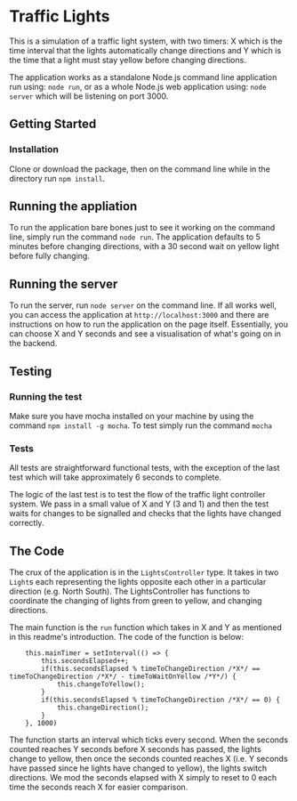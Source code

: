 # Traffic Lights

This is a simulation of a traffic light system, with two timers: X which is the time interval that the lights automatically change directions and Y which is the time that a light must stay yellow before changing directions.

The application works as a standalone Node.js command line application run using: ```node run```, or as a whole Node.js web application using: ```node server``` which will be listening on port 3000.


## Getting Started

### Installation
Clone or download the package, then on the command line while in the directory run ```npm install```.


## Running the appliation
To run the application bare bones just to see it working on the command line, simply run the command ```node run```. The application defaults to 5 minutes before changing directions, with a 30 second wait on yellow light before fully changing.

## Running the server
To run the server, run ```node server``` on the command line. If all works well, you can access the application at ```http://localhost:3000``` and there are instructions on how to run the application on the page itself. Essentially, you can choose X and Y seconds and see a visualisation of what's going on in the backend.


## Testing

### Running the test
Make sure you have mocha installed on your machine by using the command ```npm install -g mocha```. To test simply run the command ```mocha```

### Tests
All tests are straightforward functional tests, with the exception of the last test which will take approximately 6 seconds to complete. 

The logic of the last test is to test the flow of the traffic light controller system. We pass in a small value of X and Y (3 and 1) and then the test waits for changes to be signalled and checks that the lights have changed correctly.


## The Code
The crux of the application is in the ```LightsController``` type. It takes in two ```Light```s each representing the lights opposite each other in a particular direction (e.g. North South). The LightsController has functions to coordinate the changing of lights from green to yellow, and changing directions.

The main function is the ```run``` function which takes in X and Y as mentioned in this readme's introduction. The code of the function is below:

```
	this.mainTimer = setInterval(() => {
		this.secondsElapsed++;
		if(this.secondsElapsed % timeToChangeDirection /*X*/ == timeToChangeDirection /*X*/ - timeToWaitOnYellow /*Y*/) {
			this.changeToYellow();
		}
		if(this.secondsElapsed % timeToChangeDirection /*X*/ == 0) {
			this.changeDirection();
		}
	}, 1000)
```

The function starts an interval which ticks every second. When the seconds counted reaches Y seconds before X seconds has passed, the lights change to yellow, then once the seconds counted reaches X (i.e. Y seconds have passed since he lights have changed to yellow), the lights switch directions. We mod the seconds elapsed with X simply to reset to 0 each time the seconds reach X for easier comparison.